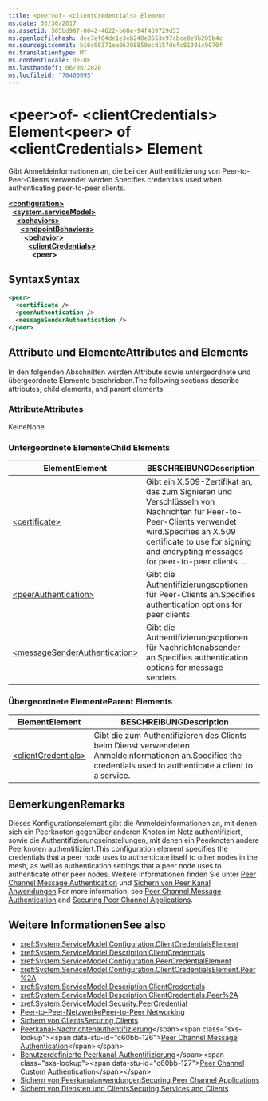 ```yaml
---
title: <peer>of- <clientCredentials> Element
ms.date: 03/30/2017
ms.assetid: 505bd987-0042-4622-b68e-94f439729d53
ms.openlocfilehash: dce7ef64de1e3eb248e3553c97cbce8e9b205b4c
ms.sourcegitcommit: b16c00371ea06398859ecd157defc81301c9070f
ms.translationtype: MT
ms.contentlocale: de-DE
ms.lasthandoff: 06/06/2020
ms.locfileid: "70400095"
---
```

# <a name="peer-of-clientcredentials-element"></a><span data-ttu-id="c60bb-102">\<peer>of- \<clientCredentials> Element</span><span class="sxs-lookup"><span data-stu-id="c60bb-102">\<peer> of \<clientCredentials> Element</span></span>
<span data-ttu-id="c60bb-103">Gibt Anmeldeinformationen an, die bei der Authentifizierung von Peer-to-Peer-Clients verwendet werden.</span><span class="sxs-lookup"><span data-stu-id="c60bb-103">Specifies credentials used when authenticating peer-to-peer clients.</span></span>  
  
[**\<configuration>**](../configuration-element.md)\
&nbsp;&nbsp;[**\<system.serviceModel>**](system-servicemodel.md)\
&nbsp;&nbsp;&nbsp;&nbsp;[**\<behaviors>**](behaviors.md)\
&nbsp;&nbsp;&nbsp;&nbsp;&nbsp;&nbsp;[**\<endpointBehaviors>**](endpointbehaviors.md)\
&nbsp;&nbsp;&nbsp;&nbsp;&nbsp;&nbsp;&nbsp;&nbsp;[**\<behavior>**](behavior-of-endpointbehaviors.md)\
&nbsp;&nbsp;&nbsp;&nbsp;&nbsp;&nbsp;&nbsp;&nbsp;&nbsp;&nbsp;[**\<clientCredentials>**](clientcredentials.md)\
&nbsp;&nbsp;&nbsp;&nbsp;&nbsp;&nbsp;&nbsp;&nbsp;&nbsp;&nbsp;&nbsp;&nbsp;**\<peer>**  
  
## <a name="syntax"></a><span data-ttu-id="c60bb-104">Syntax</span><span class="sxs-lookup"><span data-stu-id="c60bb-104">Syntax</span></span>  
  
```xml  
<peer>
  <certificate />
  <peerAuthentication />
  <messageSenderAuthentication />
</peer>
```  
  
## <a name="attributes-and-elements"></a><span data-ttu-id="c60bb-105">Attribute und Elemente</span><span class="sxs-lookup"><span data-stu-id="c60bb-105">Attributes and Elements</span></span>  
 <span data-ttu-id="c60bb-106">In den folgenden Abschnitten werden Attribute sowie untergeordnete und übergeordnete Elemente beschrieben.</span><span class="sxs-lookup"><span data-stu-id="c60bb-106">The following sections describe attributes, child elements, and parent elements.</span></span>  
  
### <a name="attributes"></a><span data-ttu-id="c60bb-107">Attribute</span><span class="sxs-lookup"><span data-stu-id="c60bb-107">Attributes</span></span>  
 <span data-ttu-id="c60bb-108">Keine</span><span class="sxs-lookup"><span data-stu-id="c60bb-108">None.</span></span>  
  
### <a name="child-elements"></a><span data-ttu-id="c60bb-109">Untergeordnete Elemente</span><span class="sxs-lookup"><span data-stu-id="c60bb-109">Child Elements</span></span>  
  
|<span data-ttu-id="c60bb-110">Element</span><span class="sxs-lookup"><span data-stu-id="c60bb-110">Element</span></span>|<span data-ttu-id="c60bb-111">BESCHREIBUNG</span><span class="sxs-lookup"><span data-stu-id="c60bb-111">Description</span></span>|  
|-------------|-----------------|  
|[\<certificate>](certificate-element.md)|<span data-ttu-id="c60bb-112">Gibt ein X.509-Zertifikat an, das zum Signieren und Verschlüsseln von Nachrichten für Peer-to-Peer-Clients verwendet wird.</span><span class="sxs-lookup"><span data-stu-id="c60bb-112">Specifies an X.509 certificate to use for signing and encrypting messages for peer-to-peer clients.</span></span> <span data-ttu-id="c60bb-113">.</span><span class="sxs-lookup"><span data-stu-id="c60bb-113">.</span></span>|  
|[\<peerAuthentication>](peerauthentication-element.md)|<span data-ttu-id="c60bb-114">Gibt die Authentifizierungsoptionen für Peer-Clients an.</span><span class="sxs-lookup"><span data-stu-id="c60bb-114">Specifies authentication options for peer clients.</span></span>|  
|[\<messageSenderAuthentication>](messagesenderauthentication-element.md)|<span data-ttu-id="c60bb-115">Gibt die Authentifizierungsoptionen für Nachrichtenabsender an.</span><span class="sxs-lookup"><span data-stu-id="c60bb-115">Specifies authentication options for message senders.</span></span>|  
  
### <a name="parent-elements"></a><span data-ttu-id="c60bb-116">Übergeordnete Elemente</span><span class="sxs-lookup"><span data-stu-id="c60bb-116">Parent Elements</span></span>  
  
|<span data-ttu-id="c60bb-117">Element</span><span class="sxs-lookup"><span data-stu-id="c60bb-117">Element</span></span>|<span data-ttu-id="c60bb-118">BESCHREIBUNG</span><span class="sxs-lookup"><span data-stu-id="c60bb-118">Description</span></span>|  
|-------------|-----------------|  
|[\<clientCredentials>](clientcredentials.md)|<span data-ttu-id="c60bb-119">Gibt die zum Authentifizieren des Clients beim Dienst verwendeten Anmeldeinformationen an.</span><span class="sxs-lookup"><span data-stu-id="c60bb-119">Specifies the credentials used to authenticate a client to a service.</span></span>|  
  
## <a name="remarks"></a><span data-ttu-id="c60bb-120">Bemerkungen</span><span class="sxs-lookup"><span data-stu-id="c60bb-120">Remarks</span></span>  
 <span data-ttu-id="c60bb-121">Dieses Konfigurationselement gibt die Anmeldeinformationen an, mit denen sich ein Peerknoten gegenüber anderen Knoten im Netz authentifiziert, sowie die Authentifizierungseinstellungen, mit denen ein Peerknoten andere Peerknoten authentifiziert.</span><span class="sxs-lookup"><span data-stu-id="c60bb-121">This configuration element specifies the credentials that a peer node uses to authenticate itself to other nodes in the mesh, as well as authentication settings that a peer node uses to authenticate other peer nodes.</span></span> <span data-ttu-id="c60bb-122">Weitere Informationen finden Sie unter [Peer Channel Message Authentication](https://docs.microsoft.com/previous-versions/dotnet/netframework-3.5/aa967730(v=vs.90)) und [Sichern von Peer Kanal Anwendungen](../../../wcf/feature-details/securing-peer-channel-applications.md).</span><span class="sxs-lookup"><span data-stu-id="c60bb-122">For more information, see [Peer Channel Message Authentication](https://docs.microsoft.com/previous-versions/dotnet/netframework-3.5/aa967730(v=vs.90)) and [Securing Peer Channel Applications](../../../wcf/feature-details/securing-peer-channel-applications.md).</span></span>  
  
## <a name="see-also"></a><span data-ttu-id="c60bb-123">Weitere Informationen</span><span class="sxs-lookup"><span data-stu-id="c60bb-123">See also</span></span>

- <xref:System.ServiceModel.Configuration.ClientCredentialsElement>
- <xref:System.ServiceModel.Description.ClientCredentials>
- <xref:System.ServiceModel.Configuration.PeerCredentialElement>
- <xref:System.ServiceModel.Configuration.ClientCredentialsElement.Peer%2A>
- <xref:System.ServiceModel.Description.ClientCredentials>
- <xref:System.ServiceModel.Description.ClientCredentials.Peer%2A>
- <xref:System.ServiceModel.Security.PeerCredential>
- [<span data-ttu-id="c60bb-124">Peer-to-Peer-Netzwerke</span><span class="sxs-lookup"><span data-stu-id="c60bb-124">Peer-to-Peer Networking</span></span>](../../../wcf/feature-details/peer-to-peer-networking.md)
- [<span data-ttu-id="c60bb-125">Sichern von Clients</span><span class="sxs-lookup"><span data-stu-id="c60bb-125">Securing Clients</span></span>](../../../wcf/securing-clients.md)
- <span data-ttu-id="c60bb-126">[Peerkanal-Nachrichtenauthentifizierung](https://docs.microsoft.com/previous-versions/dotnet/netframework-3.5/aa967730(v=vs.90))</span><span class="sxs-lookup"><span data-stu-id="c60bb-126">[Peer Channel Message Authentication](https://docs.microsoft.com/previous-versions/dotnet/netframework-3.5/aa967730(v=vs.90))</span></span>
- <span data-ttu-id="c60bb-127">[Benutzerdefinierte Peerkanal-Authentifizierung](https://docs.microsoft.com/previous-versions/dotnet/netframework-3.5/ms751447(v=vs.90))</span><span class="sxs-lookup"><span data-stu-id="c60bb-127">[Peer Channel Custom Authentication](https://docs.microsoft.com/previous-versions/dotnet/netframework-3.5/ms751447(v=vs.90))</span></span>
- [<span data-ttu-id="c60bb-128">Sichern von Peerkanalanwendungen</span><span class="sxs-lookup"><span data-stu-id="c60bb-128">Securing Peer Channel Applications</span></span>](../../../wcf/feature-details/securing-peer-channel-applications.md)
- [<span data-ttu-id="c60bb-129">Sichern von Diensten und Clients</span><span class="sxs-lookup"><span data-stu-id="c60bb-129">Securing Services and Clients</span></span>](../../../wcf/feature-details/securing-services-and-clients.md)
